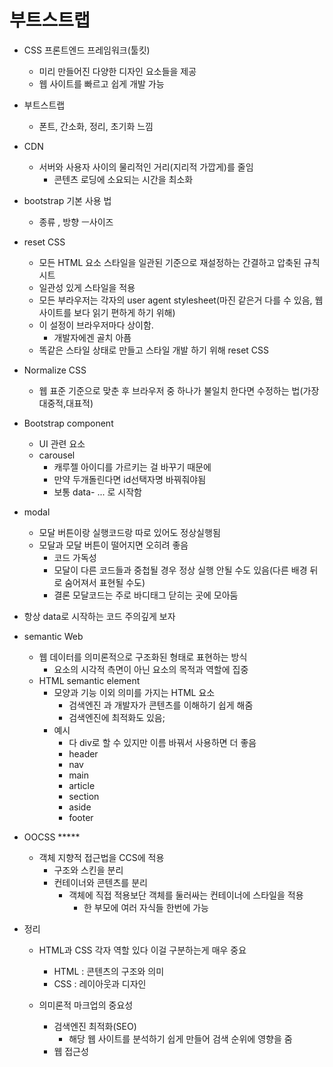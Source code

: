 # 부트스트랩
- CSS 프론트엔드 프레임워크(툴킷)
    * 미리 만들어진 다양한 디자인 요소들을 제공
    * 웹 사이트를 빠르고 쉽게 개발 가능

- 부트스트랩
    * 폰트, 간소화, 정리, 초기화 느낌

- CDN
    * 서버와 사용자 사이의 물리적인 거리(지리적 가깝게)를 줄임
        * 콘텐츠 로딩에 소요되는 시간을 최소화

- bootstrap 기본 사용 법
    * 종류 , 방향 ㅡ사이즈

- reset CSS
    * 모든 HTML 요소 스타일을 일관된 기준으로 재설정하는 간결하고 압축된 규칙 시트
    * 일관성 있게 스타일을 적용
    * 모든 부라우저는 각자의 user agent stylesheet(마진 같은거 다를 수 있음, 웹사이트를 보다 읽기 편하게 하기 위해)
    * 이 설정이 브라우저마다 상이함.
        * 개발자에겐 골치 아픔
    * 똑같은 스타일 상태로 만들고 스타일 개발 하기 위해 reset CSS

- Normalize CSS
    * 웹 표준 기준으로 맞춘 후 브라우저 중 하나가 불일치 한다면 수정하는 법(가장 대중적,대표적)

- Bootstrap component
    * UI 관련 요소
    * carousel
        * 캐루젤 아이디를 가르키는 걸 바꾸기 때문에
        * 만약 두개돌린다면 id선택자명 바꿔줘야됨
        * 보통 data- ... 로 시작함

- modal
    * 모달 버튼이랑 실행코드랑 따로 있어도 정상실행됨
    * 모달과 모달 버튼이 떨어지면 오히려 좋음
        * 코드 가독성
        * 모달이 다른 코드들과 중첩될 경우 정상 실행 안될 수도 있음(다른 배경 뒤로 숨어져서 표현될 수도)
        * 결론 모달코드는 주로 바디태그 닫히는 곳에 모아둠

- 항상 data로 시작하는 코드 주의깊게 보자

- semantic Web
    * 웹 데이터를 의미론적으로 구조화된 형태로 표현하는 방식
        * 요소의 시각적 측면이 아닌 요소의 목적과 역할에 집중
    * HTML semantic element
        * 모양과 기능 이외 의미를 가지는 HTML 요소
            * 검색엔진 과 개발자가 콘텐츠를 이해하기 쉽게 해줌
            * 검색엔진에 최적화도 있음;
        * 예시
            * 다 div로 할 수 있지만 이름 바꿔서 사용하면 더 좋음
            * header
            * nav
            * main
            * article
            * section
            * aside
            * footer
- OOCSS *****
    * 객체 지향적 접근법을 CCS에 적용
        * 구조와 스킨을 분리
        * 컨테이너와 콘텐츠를 분리
            * 객체에 직접 적용보단 객체를 둘러싸는 컨테이너에 스타일을 적용
                * 한 부모에 여러 자식들 한번에 가능

- 정리
    * HTML과 CSS 각자 역할 있다 이걸 구분하는게 매우 중요
        * HTML : 콘텐츠의 구조와 의미
        * CSS : 레이아웃과 디자인

    * 의미론적 마크업의 중요성
        * 검색엔진 최적화(SEO)
            * 해당 웹 사이트를 분석하기 쉽게 만들어 검색 순위에 영향을 줌
        * 웹 접근성